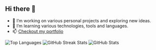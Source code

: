 
## Hi there 👋

<!--

**l-quincy01/l-quincy01** is a ✨ _special_ ✨ repository because its `README.md` (this file) appears on your GitHub profile.

Here are some ideas to get you started:


- 👯 I’m looking to collaborate on ...
- 🤔 I’m looking for help with ...
- 💬 Ask me about ...

- 😄 Pronouns: ...
- ⚡ Fun fact: ...

style="display: flex;  gap: 10px;
-->

- 🔭 I’m working on various personal projects and exploring new ideas.
- 🌱 I’m  learning various technologies, tools and languages.
- 📫 [Checkout my portfolio](https://lesego-pitsi.netlify.app/)
  


<img src="https://github-readme-stats.vercel.app/api/top-langs/?username=l-quincy01&theme=dark&show_icons=true&hide_border=true&layout=compact" alt="Top Languages" />

<img src="https://github-readme-streak-stats.herokuapp.com/?user=l-quincy01&theme=dark&hide_border=true" alt="GitHub Streak Stats" />

<img src="https://github-readme-stats.vercel.app/api?username=l-quincy01&theme=dark&show_icons=true&hide_border=true&count_private=true" alt="GitHub Stats" />




